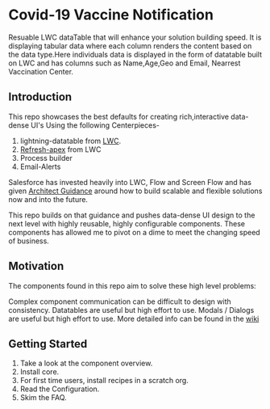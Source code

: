 # Covid-19 Vaccine Notification

Resuable LWC dataTable that will enhance your solution building speed.
It is displaying tabular data where each column renders the content based on the data type.Here individuals data is displayed in the form of datatable built on LWC and has columns such as Name,Age,Geo and Email, Nearrest Vaccination Center.

## Introduction
This repo showcases the best defaults for creating rich,interactive data-dense UI's Using the following Centerpieces-

1.	lightning-datatable from [LWC](https://developer.salesforce.com/docs/component-library/bundle/lightning-datatable/documentation).
2.	[Refresh-apex](https://developer.salesforce.com/docs/component-library/documentation/en/lwc/lwc.apex_result_caching) from LWC
3.	Process builder
4.	Email-Alerts


Salesforce has invested heavily into LWC, Flow and Screen Flow and has given [Architect Guidance](https://architect.salesforce.com/design/decision-guides/build-forms/) around how to build scalable and flexible solutions now and into the future.

This repo builds on that guidance and pushes data-dense UI design to the next level with highly reusable, highly configurable components. These components has allowed me to pivot on a dime to meet the changing speed of business.

## Motivation

The components found in this repo aim to solve these high level problems:

Complex component communication can be difficult to design with consistency.
Datatables are useful but high effort to use.
Modals / Dialogs are useful but high effort to use.
More detailed info can be found in the [wiki](https://github.com/manpreet-sfdc/Covid19VaccineNotification/wiki)

## Getting Started

1.	Take a look at the component overview.
2.	Install core.
3.	For first time users, install recipes in a scratch org.
4.	Read the Configuration.
5.	Skim the FAQ.


